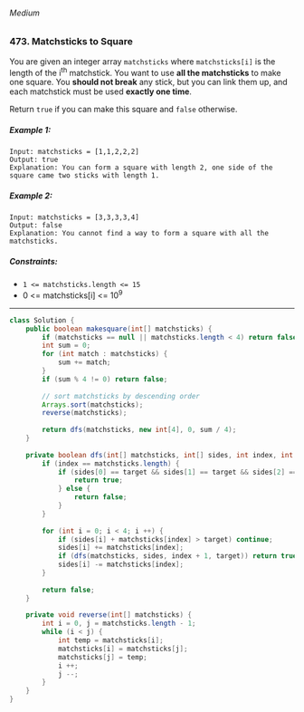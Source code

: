###### Medium

### 473. Matchsticks to Square

You are given an integer array `matchsticks` where `matchsticks[i]` is the length of the i<sup>th</sup> matchstick. You want to use **all the matchsticks** to make one square. You **should not break** any stick, but you can link them up, and each matchstick must be used **exactly one time**.

Return `true` if you can make this square and `false` otherwise.

 

##### Example 1:

```
Input: matchsticks = [1,1,2,2,2]
Output: true
Explanation: You can form a square with length 2, one side of the square came two sticks with length 1.
```
##### Example 2:
```
Input: matchsticks = [3,3,3,3,4]
Output: false
Explanation: You cannot find a way to form a square with all the matchsticks.
```

##### Constraints:

- `1 <= matchsticks.length <= 15`
- 0 <= matchsticks[i] <= 10<sup>9</sup>

***

```java
class Solution {
    public boolean makesquare(int[] matchsticks) {
        if (matchsticks == null || matchsticks.length < 4) return false;
        int sum = 0;
        for (int match : matchsticks) {
            sum += match;
        }
        if (sum % 4 != 0) return false;
        
        // sort matchsticks by descending order
        Arrays.sort(matchsticks);
        reverse(matchsticks);
        
        return dfs(matchsticks, new int[4], 0, sum / 4);
    }
    
    private boolean dfs(int[] matchsticks, int[] sides, int index, int target) {
        if (index == matchsticks.length) {
            if (sides[0] == target && sides[1] == target && sides[2] == target) {
                return true;
            } else {
                return false;
            }
        }
        
        for (int i = 0; i < 4; i ++) {
            if (sides[i] + matchsticks[index] > target) continue;
            sides[i] += matchsticks[index];
            if (dfs(matchsticks, sides, index + 1, target)) return true;
            sides[i] -= matchsticks[index];
        }
        
        return false;
    }
    
    private void reverse(int[] matchsticks) {
        int i = 0, j = matchsticks.length - 1;
        while (i < j) {
            int temp = matchsticks[i];
            matchsticks[i] = matchsticks[j];
            matchsticks[j] = temp;
            i ++;
            j --;
        }
    }
}
```
